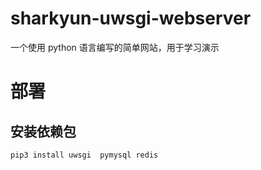 # sharkyun-uwsgi-webserver
 一个使用 python 语言编写的简单网站，用于学习演示

# 部署

## 安装依赖包

```python
pip3 install uwsgi  pymysql redis 
```
